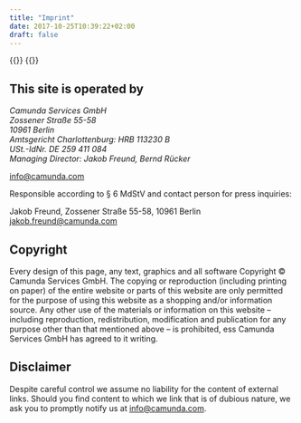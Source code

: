 ```yaml
---
title: "Imprint"
date: 2017-10-25T10:39:22+02:00
draft: false
---
```


{{<highlight title="Impressum" >}}
{{</highlight>}}
<div class="container">
    <div class="row">
      <div class="col-md-12">
        <h2>This site is operated by</h2>
        <address>
            Camunda Services GmbH<br/>
                Zossener Straße 55-58<br/>
                10961 Berlin<br/>
                Amtsgericht Charlottenburg: HRB 113230 B<br/>
                USt.-IdNr. DE 259 411 084<br/>
                Managing Director: Jakob Freund, Bernd Rücker<br/>        </address>
        <p>
            <a href="mailto:info@camunda.com">info@camunda.com</a>
        </p>
        Responsible according to § 6 MdStV and contact person for press inquiries:      
        <p>
            Jakob Freund, Zossener Straße 55-58, 10961 Berlin<br/>
            <a href="mailto:jakob.freund@camunda.com">jakob.freund@camunda.com</a>
        </p>
        <h2>Copyright</h2>
        <p>
        Every design of this page, any text, graphics and all software Copyright &copy; Camunda Services GmbH. The copying or reproduction (including printing on paper)
                of the entire website or parts of this website are only permitted for the purpose of using this website as a shopping and/or information source.
                Any other use of the materials or information on this website &#8211; including reproduction, redistribution, modification and publication for any purpose other than that mentioned
                above &#8211; is prohibited, ess Camunda Services GmbH has agreed to it writing.        </p>
        <h2>Disclaimer</h2>
        <p>
            Despite careful control we assume no liability for the content of external links. Should you find content to which we link that is of dubious nature, we ask you to promptly notify
                  us at <a href="mailto:info@camunda.com">info@camunda.com</a>.        </p>
      </div>
    </div>
</div>

